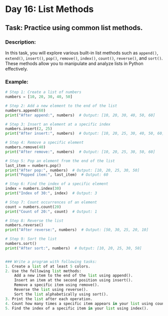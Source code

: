 # **Day 16: List Methods**  
## **Task**: Practice using common list methods.  

### **Description**:  
In this task, you will explore various built-in list methods such as `append()`, `extend()`, `insert()`, `pop()`, `remove()`, `index()`, `count()`, `reverse()`, and `sort()`. These methods allow you to manipulate and analyze lists in Python effectively.  

### **Example**:  
```python
# Step 1: Create a list of numbers
numbers = [10, 20, 30, 40, 50]

# Step 2: Add a new element to the end of the list
numbers.append(60)
print("After append:", numbers)  # Output: [10, 20, 30, 40, 50, 60]

# Step 3: Insert an element at a specific index
numbers.insert(2, 25)
print("After insert:", numbers)  # Output: [10, 20, 25, 30, 40, 50, 60]

# Step 4: Remove a specific element
numbers.remove(40)
print("After remove:", numbers)  # Output: [10, 20, 25, 30, 50, 60]

# Step 5: Pop an element from the end of the list
last_item = numbers.pop()
print("After pop:", numbers)  # Output: [10, 20, 25, 30, 50]
print("Popped item:", last_item)  # Output: 60

# Step 6: Find the index of a specific element
index = numbers.index(30)
print("Index of 30:", index)  # Output: 3

# Step 7: Count occurrences of an element
count = numbers.count(20)
print("Count of 20:", count)  # Output: 1

# Step 8: Reverse the list
numbers.reverse()
print("After reverse:", numbers)  # Output: [50, 30, 25, 20, 10]

# Step 9: Sort the list
numbers.sort()
print("After sort:", numbers)  # Output: [10, 20, 25, 30, 50]


### Write a program with following tasks:
1. Create a list of at least 5 colors.
2. Use the following list methods:
    Add a new item to the end of the list using append().
    Insert an item at the second position using insert().
    Remove a specific item using remove().
    Reverse the list using reverse().
    Sort the list alphabetically using sort().
3. Print the list after each operation.
4. Count how many times a specific item appears in your list using count().
5. Find the index of a specific item in your list using index().
